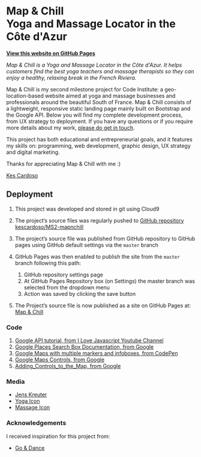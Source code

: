 # Map & Chill <br>Yoga and Massage Locator in the Côte d'Azur

 **[View this website on GitHub Pages](https://kescardoso.github.io/ms2-mapnchill/)**

*Map & Chill is a Yoga and Massage Locator in the Côte d'Azur. It helps customers find the best yoga teachers and massage therapists so they can enjoy a healthy, relaxing break in the French Riviera.*

Map & Chill is my second milestone project for Code Institute: a geo-location-based website aimed at yoga and massage businesses and professionals around the beautiful South of France. Map & Chill consists of a lightweight, responsive static landing page mainly built on Bootstrap and the Google API. Below you will find my complete development process, from UX strategy to deployment. If you have any questions or if you require more details about my work, [please do get in touch](http://kescardoso.com/contact).

This project has both educational and entrepreneurial goals, and it features my skills on: programming, web development, graphic design, UX strategy and digital marketing.

Thanks for appreciating Map & Chill with me :)

[Kes Cardoso](http://www.kescardoso.com)

## Deployment

1. This project was developed and stored in git using Cloud9

2. The project’s source files was regularly pushed to [GitHub repository kescardoso/MS2-mapnchill](https://github.com/kescardoso/MS1-yinsoundsouth)

3. The project’s source file was published from GitHub repository to GitHub pages using GitHub default settings via the `master` branch

4. GitHub Pages was then enabled to publish the site from the `master` branch following this path:
	1. GitHub repository settings page
	2. At GitHub Pages Repository box (on Settings) the master branch was selected from the dropdown menu
	3. Action was saved by clicking the save button

5. The Project’s source file is now published as a site on GitHub Pages at: [Map & Chill](https://kescardoso.github.io/MS2-mapnchill/)

### Code
1. [Google API tutorial, from I Love Javascript Youtube Channel](https://www.youtube.com/channel/UCblsLrhM8zjRXy7lV2DJlqQ)
2. [Google Places Search Box Documentation, from Google](https://developers.google.com/maps/documentation/javascript/examples/places-searchbox)
3. [Google Maps with multiple markers and infoboxes, from CodePen](https://codepen.io/olivertaylor/pen/BWWNeb?editors=0010#0)
4. [Google Maps Controls, from Google](https://developers.google.com/maps/documentation/javascript/controls)
5. [Adding_Controls_to_the_Map, from Google](https://developers.google.com/maps/documentation/javascript/controls#Adding_Controls_to_the_Map)

### Media
- [Jens Kreuter](https://unsplash.com/photos/PfK35Iw1JAo)
- [Yoga Icon](https://www.flaticon.com/authors/freepik)
- [Massage Icon](https://www.flaticon.com/authors/freepik)

### Acknowledgements
I received inspiration for this project from:
-  [Go & Dance](https://www.goandance.com/en/)
